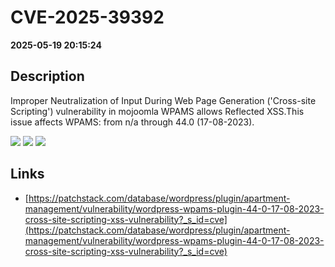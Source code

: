 # CVE-2025-39392

**2025-05-19 20:15:24**

## Description
Improper Neutralization of Input During Web Page Generation ('Cross-site Scripting') vulnerability in mojoomla WPAMS allows Reflected XSS.This issue affects WPAMS: from n/a through 44.0 (17-08-2023).

![](https://img.shields.io/static/v1?label=Score&message=7.1&color=red)
![](https://img.shields.io/static/v1?label=Severity&message=HIGH&color=red)
![](https://img.shields.io/static/v1?label=CWE&message=XSS&color=green)

## Links
- [https://patchstack.com/database/wordpress/plugin/apartment-management/vulnerability/wordpress-wpams-plugin-44-0-17-08-2023-cross-site-scripting-xss-vulnerability?_s_id=cve](https://patchstack.com/database/wordpress/plugin/apartment-management/vulnerability/wordpress-wpams-plugin-44-0-17-08-2023-cross-site-scripting-xss-vulnerability?_s_id=cve)
